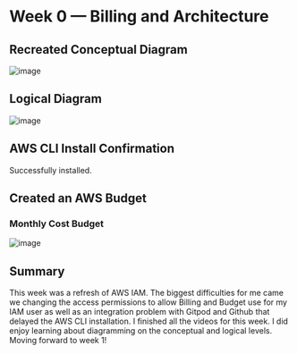 # Week 0 — Billing and Architecture
## Recreated Conceptual Diagram
![image](https://user-images.githubusercontent.com/94409703/220168789-4f8051f1-f152-4959-8cac-2bcca91bc9c4.png)

## Logical Diagram
![image](https://user-images.githubusercontent.com/94409703/220166931-b76253fe-857d-4e3d-8804-a812665f1430.png)

## AWS CLI Install Confirmation
Successfully installed.

## Created an AWS Budget
### Monthly Cost Budget
![image](https://user-images.githubusercontent.com/94409703/220169469-485a1821-563c-4c29-8f79-25bf5365f4dc.png)

## Summary
This week was a refresh of AWS IAM. The biggest difficulties for me came we changing the access permissions to allow Billing and Budget use for my IAM user as well as an integration problem with Gitpod and Github that delayed the AWS CLI installation. I finished all the videos for this week. I did enjoy learning about diagramming on the conceptual and logical levels. Moving forward to week 1!
